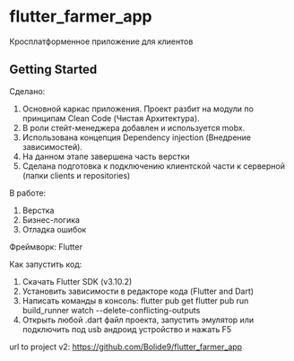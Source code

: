 # flutter_farmer_app

Кросплатформенное приложение для клиентов

## Getting Started

Сделано:

1. Основной каркас приложения. Проект разбит на модули по принципам Clean Code (Чистая Архитектура).
2. В роли стейт-менеджера добавлен и используется mobx.
3. Использована концепция Dependency injection (Внедрение зависимостей).
4. На данном этапе завершена часть верстки
5. Cделана подготовка к подключению клиентской части к серверной (папки clients и repositories)


В работе:

1. Верстка
2. Бизнес-логика
3. Отладка ошибок


Фреймворк: Flutter

Как запустить код: 

1. Скачать Flutter SDK (v3.10.2)
2. Установить зависимости в редакторе кода (Flutter and Dart)
3. Написать команды в консоль: 
flutter pub get
flutter pub run build_runner watch --delete-conflicting-outputs
4. Открыть любой .dart файл проекта, запустить эмулятор или подключить под usb андроид устройство и нажать F5


url to project v2: https://github.com/Bolide9/flutter_farmer_app 